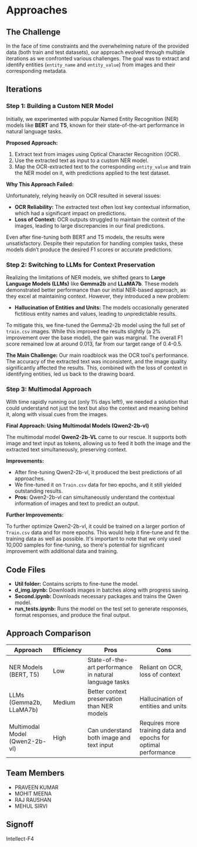 # Approaches

## The Challenge

In the face of time constraints and the overwhelming nature of the provided data (both train and test datasets), our approach evolved through multiple iterations as we confronted various challenges. The goal was to extract and identify entities (`entity_name` and `entity_value`) from images and their corresponding metadata.

## Iterations

### Step 1: Building a Custom NER Model

Initially, we experimented with popular Named Entity Recognition (NER) models like **BERT** and **T5**, known for their state-of-the-art performance in natural language tasks.

**Proposed Approach:**

1. Extract text from images using Optical Character Recognition (OCR).
2. Use the extracted text as input to a custom NER model.
3. Map the OCR-extracted text to the corresponding `entity_value` and train the NER model on it, with predictions applied to the test dataset.

**Why This Approach Failed:**

Unfortunately, relying heavily on OCR resulted in several issues:

* **OCR Reliability:** The extracted text often lost key contextual information, which had a significant impact on predictions.
* **Loss of Context:** OCR outputs struggled to maintain the context of the images, leading to large discrepancies in our final predictions.

Even after fine-tuning both BERT and T5 models, the results were unsatisfactory. Despite their reputation for handling complex tasks, these models didn’t produce the desired F1 scores or accurate predictions.

### Step 2: Switching to LLMs for Context Preservation

Realizing the limitations of NER models, we shifted gears to **Large Language Models (LLMs)** like **Gemma2b** and **LLaMA7b**. These models demonstrated better performance than our initial NER-based approach, as they excel at maintaining context. However, they introduced a new problem:

* **Hallucination of Entities and Units:** The models occasionally generated fictitious entity names and values, leading to unpredictable results.

To mitigate this, we fine-tuned the Gemma2-2b model using the full set of `train.csv` images. While this improved the results slightly (a 2% improvement over the base model), the gain was marginal. The overall F1 score remained low at around 0.013, far from our target range of 0.4-0.5.

**The Main Challenge:** Our main roadblock was the OCR tool's performance. The accuracy of the extracted text was inconsistent, and the image quality significantly affected the results. This, combined with the loss of context in identifying entities, led us back to the drawing board.

### Step 3: Multimodal Approach

With time rapidly running out (only 1½ days left!), we needed a solution that could understand not just the text but also the context and meaning behind it, along with visual cues from the images.

**Final Approach: Using Multimodal Models (Qwen2-2b-vl)**

The multimodal model **Qwen2-2b-VL** came to our rescue. It supports both image and text input as tokens, allowing us to feed it both the image and the extracted text simultaneously, preserving context.

**Improvements:**

* After fine-tuning Qwen2-2b-vl, it produced the best predictions of all approaches. 
* We fine-tuned it on `Train.csv` data for two epochs, and it still yielded outstanding results.
* **Pros:** Qwen2-2b-vl can simultaneously understand the contextual information of images and text to predict an output.

**Further Improvements:**

To further optimize Qwen2-2b-vl, it could be trained on a larger portion of `Train.csv` data and for more epochs. This would help it fine-tune and fit the training data as well as possible. It's important to note that we only used 10,000 samples for fine-tuning, so there's potential for significant improvement with additional data and training.

## Code Files

* **Util folder:** Contains scripts to fine-tune the model.
* **d_img.ipynb:** Downloads images in batches along with progress saving.
* **Second.ipynb:** Downloads necessary packages and trains the Qwen model.
* **run_tests.ipynb:** Runs the model on the test set to generate responses, format responses, and produce the final output.


## Approach Comparison

| Approach | Efficiency | Pros | Cons |
|---|---|---|---|
| NER Models (BERT, T5) | Low | State-of-the-art performance in natural language tasks | Reliant on OCR, loss of context |
| LLMs (Gemma2b, LLaMA7b) | Medium | Better context preservation than NER models | Hallucination of entities and units |
| Multimodal Model (Qwen2-2b-vl) | High | Can understand both image and text input | Requires more training data and epochs for optimal performance |

## Team Members

* PRAVEEN KUMAR
* MOHIT MEENA
* RAJ RAUSHAN
* MEHUL SIRVI

## Signoff

Intellect-F4

